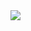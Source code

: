  <img src= "https://github-readme-stats.vercel.app/api?username=chhavimittal123&&show_icons=true&title_color=ffffff&icon_color=bb2acf&text_color=daf7dc&bg_color=151515">



<!---
chhavimittal123/chhavimittal123 is a ✨ special ✨ repository because its `README.md` (this file) appears on your GitHub profile.
You can click the Preview link to take a look at your changes.
--->
